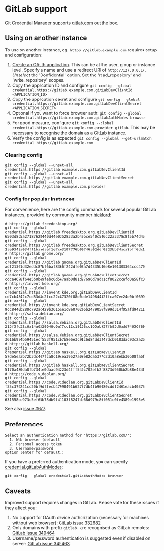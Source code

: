 # GitLab support

Git Credential Manager supports [gitlab.com][gitlab] out the box.

## Using on another instance

To use on another instance, eg. `https://gitlab.example.com` requires setup and
configuration:

1. [Create an OAuth application][gitlab-oauth]. This can be at the user, group
or instance level. Specify a name and use a redirect URI of `http://127.0.0.1/`.
_Unselect_ the 'Confidential' option. Set the 'read_repository' and
'write_repository' scopes.
1. Copy the application ID and configure
`git config --global credential.https://gitlab.example.com.gitLabDevClientId <APPLICATION_ID>`
1. Copy the application secret and configure
`git config --global credential.https://gitlab.example.com.gitLabDevClientSecret
<APPLICATION_SECRET>`
1. Optional if you want to force browser auth:
`git config --global credential.https://gitlab.example.com.gitLabAuthModes browser`
1. For good measure, configure
`git config --global credential.https://gitlab.example.com.provider gitlab`.
This may be necessary to recognise the domain as a GitLab instance.
1. Verify the config is as expected
`git config --global --get-urlmatch credential https://gitlab.example.com`

### Clearing config

```console
git config --global --unset-all credential.https://gitlab.example.com.gitLabDevClientId
git config --global --unset-all credential.https://gitlab.example.com.gitLabDevClientSecret
git config --global --unset-all credential.https://gitlab.example.com.provider
```

### Config for popular instances

For convenience, here are the config commands for several popular GitLab
instances, provided by community member [hickford](https://github.com/hickford/):

```console
# https://gitlab.freedesktop.org/
git config --global credential.https://gitlab.freedesktop.org.gitLabDevClientId 6503d8c5a27187628440d44e0352833a2b49bce540c546c22a3378c8f5b74d45
git config --global credential.https://gitlab.freedesktop.org.gitLabDevClientSecret 2ae9343a034ff1baadaef1e7ce3197776b00746a02ddf0323bb34aca8bff6dc1
# https://gitlab.gnome.org/
git config --global credential.https://gitlab.gnome.org.gitLabDevClientId adf21361d32eddc87bf6baf8366f242dfe07a7d4335b46e8e101303364ccc470
git config --global credential.https://gitlab.gnome.org.gitLabDevClientSecret cdca4678f64e5b0be9febc0d5e7aab0d81d27696d7adb1cf8022ccefd0a58fc0
# https://invent.kde.org/
git config --global credential.https://invent.kde.org.gitLabDevClientId cd7cb4342c7cd83d8c2fcc22c87320f88d0bde14984432ffca07ee24d0bf0699
git config --global credential.https://invent.kde.org.gitLabDevClientSecret 9cc8440b280c792ac429b3615ae1c8e0702e6b2479056f899d314f05afd94211
# https://salsa.debian.org/
git config --global credential.https://salsa.debian.org.gitLabDevClientId 213f5fd32c6a14a0328048c0a77cc12c19138cc165ab957fb83d0add74656f89
git config --global credential.https://salsa.debian.org.gitLabDevClientSecret 3616b974b59451ecf553f951cb7b8e6e3c91c6d84dd3247dcb0183dac93c2a26
# https://gitlab.haskell.org/
git config --global credential.https://gitlab.haskell.org.gitLabDevClientId 57de5eaab72b3dc447fca8c19cea39527a08e82da5377c2d10a8ebb30b08fa5f
git config --global credential.https://gitlab.haskell.org.gitLabDevClientSecret 5170a480da8fb7341e0daac94223d4fff549c702efb2f8873d950bb2b88e434f
# https://code.videolan.org/
git config --global credential.https://code.videolan.org.gitLabDevClientId f35c379241cc20bf9dffecb47990491b62757db4fb96080cddf2461eacb40375
git config --global credential.https://code.videolan.org.gitLabDevClientSecret 631558ec973c5ef65b78db9f41103f8247dc68d979c86f051c0fe4389e1995e8
```

See also [issue #677](https://github.com/git-ecosystem/git-credential-manager/issues/677).

## Preferences

```console
Select an authentication method for 'https://gitlab.com/':
  1. Web browser (default)
  2. Personal access token
  3. Username/password
option (enter for default):
```

If you have a preferred authentication mode, you can specify
[credential.gitLabAuthModes][config-gitlab-auth-modes]:

```console
git config --global credential.gitLabAuthModes browser
```

## Caveats

Improved support requires changes in GitLab. Please vote for these issues if
they affect you:

1. No support for OAuth device authorization (necessary for machines without web
browser): [GitLab issue 332682][gitlab-issue-332682]
1. Only domains with prefix `gitlab.` are recognised as GitLab remotes:
[GitLab issue 349464][gitlab-issue-349464]
1. Username/password authentication is suggested even if disabled on server:
[GitLab issue 349463][gitlab-issue-349463]

[config-gitlab-auth-modes]: configuration.md#credential.gitLabAuthModes
[gitlab]: https://gitlab.com
[gitlab-issue-332682]: https://gitlab.com/gitlab-org/gitlab/-/issues/332682
[gitlab-issue-349464]: https://gitlab.com/gitlab-org/gitlab/-/issues/349464
[gitlab-issue-349463]: https://gitlab.com/gitlab-org/gitlab/-/issues/349463
[gitlab-oauth]: https://docs.gitlab.com/ee/integration/oauth_provider.html

